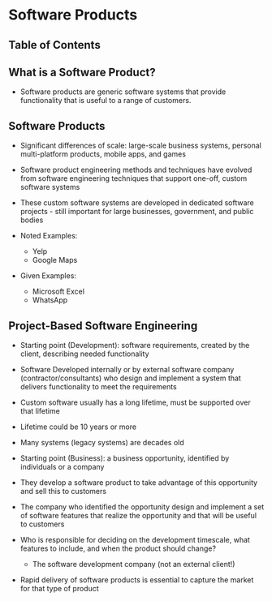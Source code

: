 # Software Products

## Table of Contents

## What is a Software Product?

- Software products are generic software systems that provide functionality that is useful to a range of customers. 

## Software Products

- Significant differences of scale: large-scale business systems, personal multi-platform products, mobile apps, and games
- Software product engineering methods and techniques have evolved from software engineering techniques that support one-off, custom software systems
- These custom software systems are developed in dedicated software projects - still important for large businesses, government, and public bodies

- Noted Examples:
    - Yelp
    - Google Maps

- Given Examples:
    - Microsoft Excel
    - WhatsApp

## Project-Based Software Engineering

- Starting point (Development): software requirements, created by the client, describing needed functionality 
- Software Developed internally or by external software company (contractor/consultants) who design and implement a system that delivers functionality to meet the requirements
- Custom software usually has a long lifetime, must be supported over that lifetime
- Lifetime could be 10 years or more
- Many systems (legacy systems) are decades old

- Starting point (Business): a business opportunity, identified by individuals or a company
- They develop a software product to take advantage of this opportunity and sell this to customers
- The company who identified the opportunity design and implement a set of software features that realize the opportunity and that will be useful to customers

- Who is responsible for deciding on the development timescale, what features to include, and when the product should change?
    - The software development company (not an external client!)
- Rapid delivery of software products is essential to capture the market for that type of product 
